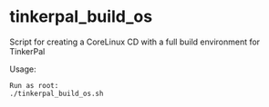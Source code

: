 tinkerpal_build_os
==================

Script for creating a CoreLinux CD with a full build environment for TinkerPal

Usage:
```
Run as root:
./tinkerpal_build_os.sh
```
